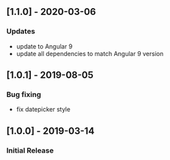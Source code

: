 ## [1.1.0] - 2020-03-06
### Updates
- update to Angular 9
- update all dependencies to match Angular 9 version


## [1.0.1] - 2019-08-05
### Bug fixing
- fix datepicker style

## [1.0.0] - 2019-03-14
### Initial Release

